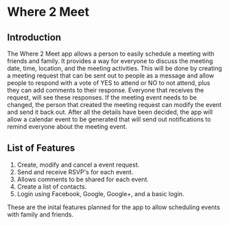 <h1>Where 2 Meet</h1>
<h2>Introduction</h2>
<p>
The Where 2 Meet app allows a person to easily schedule a meeting with friends and family. It provides a way for everyone to discuss the meeting date, time, location, and the meeting activities. This will be done by creating a meeting request that can be sent out to people as a message and allow people to respond with a vote of YES to attend or NO to not attend, plus they can add comments to their response. Everyone that receives the request, will see these responses. If the meeting event needs to be changed, the person that created the meeting request can modify the event and send it back out. After all the details have been decided, the app will allow a calendar event to be generated that will send out notifications to remind everyone about the meeting event.
</p>
<h2>List of Features</h2>
<ol>
<li>Create, modify and cancel a event request.</li>
<li>Send and receive RSVP's for each event.</li>
<li>Allows comments to be shared for each event.</li>
<li>Create a list of contacts.</li>
<li>Login using Facebook, Google, Google+, and a basic login.</li>
</ol>
<p>
These are the inital features planned for the app to allow scheduling events with family and friends.
</p>

